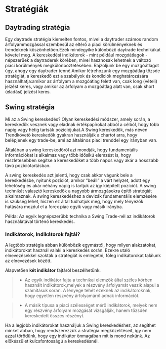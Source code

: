 # Stratégiák
## Daytrading stratégia


 Egy daytrade stratégia kiemelten fontos, mivel a daytrader számos random árfolyammozgással szembesül az eltérő a piaci körülményeknek és trendeknek köszönhetően.Ezek mindegyike különböző daytrade technikákat követel meg. A kereskedési indikátorok - mint például mozgóátlagok - népszerűek a daytraderek körében, mivel hasznosak lehetnek a változó piaci körülmények megkülönböztetésében. Rajzoljunk be egy mozgóátlagot úgy, ahogy egy daytrader tenné.Amikor létrehozunk egy mozgóátlag tőzsde stratégiát, a kereskedő ezt a szabályok és kondíciók meghatározására használhatja:amikor az árfolyam a mozgóátlag felett van, csak long (vételi) jelzést keres, vagy amikor az árfolyam a mozgóátlag alatt van, csak short (eladási) jelzést keres.

## Swing stratégia

Mi az a Swing kereskedés? Olyan kereskedési módszer, amely során, a kereskedők vesznek vagy eladnak értékpapírokat abból a célból, hogy több napig vagy hétig tartsák pozíciójukat.A Swing kereskedők, más néven Trendkövető kereskedők gyakran használják a chartot arra, hogy belépjenek egy trade-be, ami az általános piaci trenddel egy irányban van.

Általában a swing kereskedőről azt mondják, hogy fundamentális információkat is alkalmaz vagy több idősíkú elemzést is, hogy részletesebben segítse a kereskedőket a több napos vagy akár a hosszabb távú pozíciótartásban.

A swing kereskedés azt jelenti, hogy csak akkor vágunk bele a kereskedésbe, nyitunk pozíciót, amikor “beáll” a várt helyzet, adott egy lehetőség és akár néhány napig is tartjuk az így kiépített pozíciót. A swing technikát választó kereskedők a nagyobb ármozgásokra építő stratégiát alkalmaznak. A swing kereskedéshez a devizák fundamentális elemzésére is szükség lehet, hiszen ez által tudhatjuk meg, hogy mely tényezők hatására mozdul el a forex piac egyik vagy másik irányba.

Példa:
Az egyik legnépszerűbb technika a Swing Trade-nél az indikátorok használatával történő kereskedés.

### Indikátorok, Indikátorok fajtái?

A legtöbb stratégia abban különbözik egymástól, hogy milyen alakzatokat, indikátorokat használ valaki a kereskedés során. Ezekre utaló elnevezésekkel szokták a stratégiát is emlegetni, főleg indikátorokat találunk az elnevezések között.

Alapvetően **két indikátor** fajtáról beszélhetünk. 
> - Az egyik indikátor fajta a technikai elemzők által széles körben használt indikátorok,melyek a részvény árfolyamát veszik alapul a számításuk soran. A lényege tehét ezeknek az indikátoroknak, hogy egyetlen részvény árfolyamáról adnak információt. 

> - A másik típusa a piaci szélességet mérő indikátorok, melyek nem egy részvény árfolyam mozgását vizsgálják, hanem tőzsdén kereskedett összes részényt.

Ha a legjobb indikátorokat használjuk a Swing kereskedéshez, az segíthet minket abban, hogy rendszerezzük a stratégia megközelítéseit, így nem azzal törődünk, hogy egy indikátor önmagában mit is mond nekünk. Az előkészület kulcsfontosságú a kereskedésnél.
